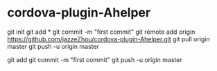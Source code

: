 # cordova-plugin-Ahelper

git init
git add *
git commit -m "first commit"
git remote add origin https://github.com/jazzeZhou/cordova-plugin-Ahelper.git
git pull origin master
git push -u origin master

git add
git commit -m "first commit"
git push -u origin master

